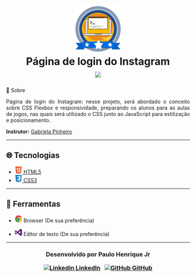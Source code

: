 <h1 align="center">
    <img src="./course-badge.png" width="130px"></img></br>
    Página de login do Instagram<br>
      <img src="https://img.shields.io/badge/made%20by-Digital%20Innovation%20One-green">		</img>
</h1




## 💬 Sobre 

<p align="justify">Página de login do Instagram: nesse projeto, será abordado o conceito sobre CSS Flexbox e responsividade, preparando os alunos para as aulas de jogos, nas quais será utilizado o CSS junto ao JavaScript para estilização e posicionamento.</p>

**Instrutor:** [Gabriela Pinheiro](https://github.com/SpruceGabriela)

---

## :globe_with_meridians: Tecnologias 

- [<img src="https://raw.githubusercontent.com/devicons/devicon/master/icons/html5/html5-original.svg" height="20"> HTML5](https://developer.mozilla.org/pt-BR/docs/Web/HTML)
- [<img src="https://raw.githubusercontent.com/devicons/devicon/master/icons/css3/css3-original.svg" height="20"> CSS3](https://developer.mozilla.org/en-US/docs/Web/CSS)

---

## :hammer: Ferramentas

- <img src="https://raw.githubusercontent.com/devicons/devicon/master/icons/chrome/chrome-original.svg" height="20"> Browser (De sua preferência)

- <img src="https://raw.githubusercontent.com/devicons/devicon/master/icons/visualstudio/visualstudio-plain.svg" height="20"> Editor de texto (De sua preferência)

---

<h3 align="center">


  Desenvolvido por Paulo Henrique Jr
  <br/>

  <a align="center">

   [![Linkedin](https://i.stack.imgur.com/gVE0j.png) LinkedIn](https://www.linkedin.com/in/paulohenrique-jr/)
&nbsp;
  [![GitHub](https://i.stack.imgur.com/tskMh.png) GitHub](https://github.com/PauloHenriqueJr)
  </a>
</h3>
